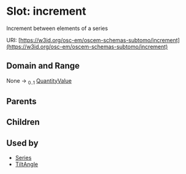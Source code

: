 
# Slot: increment

Increment between elements of a series

URI: [https://w3id.org/osc-em/oscem-schemas-subtomo/increment](https://w3id.org/osc-em/oscem-schemas-subtomo/increment)


## Domain and Range

None &#8594;  <sub>0..1</sub> [QuantityValue](QuantityValue.md)

## Parents


## Children


## Used by

 * [Series](Series.md)
 * [TiltAngle](TiltAngle.md)
